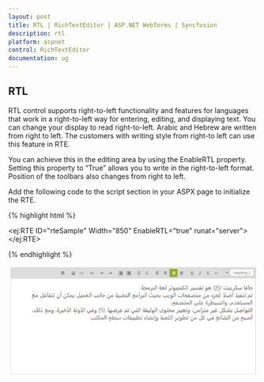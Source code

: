 ```yaml
---
layout: post
title: RTL | RichTextEditor | ASP.NET Webforms | Syncfusion
description: rtl
platform: aspnet
control: RichTextEditor
documentation: ug
---
```


## RTL

RTL control supports right-to-left functionality and features for languages that work in a right-to-left way for entering, editing, and displaying text. You can change your display to read right-to-left. Arabic and Hebrew are written from right to left. The customers with writing style from right-to left can use this feature in RTE. 

You can achieve this in the editing area by using the EnableRTL property. Setting this property to “True” allows you to write in the right-to-left format. Position of the toolbars also changes from right to left.

Add the following code to the script section in your ASPX page to initialize the RTE.

{% highlight html %}



<ej:RTE ID="rteSample" Width="850" EnableRTL="true" runat="server"></ej:RTE>





{% endhighlight %}



![](RTL_images/RTL_img1.png)



